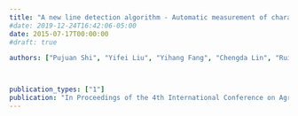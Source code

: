 ```yaml
---
title: "A new line detection algorithm - Automatic measurement of character parameter of rapeseed plant by LSD."
#date: 2019-12-24T16:42:06-05:00
date: 2015-07-17T00:00:00
#draft: true

authors: ["Pujuan Shi", "Yifei Liu", "Yihang Fang", "Chengda Lin", "Ruifang Zhai"]



publication_types: ["1"]
publication: "In Proceedings of the 4th International Conference on Agro-Geoinformatics (Agro-geoinformatics), Istanbul, Turkey. (Oral)"
---
```



